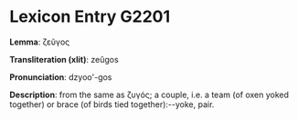 # Lexicon Entry G2201

**Lemma**: ζεῦγος

**Transliteration (xlit)**: zeûgos

**Pronunciation**: dzyoo'-gos

**Description**:
from the same as ζυγός; a couple, i.e. a team (of oxen yoked together) or brace (of birds tied together):--yoke, pair.

